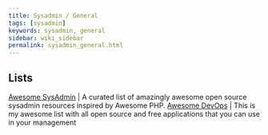 ```yaml
---
title: Sysadmin / General
tags: [sysadmin]
keywords: sysadmin, general
sidebar: wiki_sidebar
permalink: sysadmin_general.html
---
```


## Lists

[Awesome SysAdmin](https://github.com/kahun/awesome-sysadmin) | A curated list of amazingly awesome open source sysadmin resources inspired by Awesome PHP.
[Awesome DevOps](https://github.com/joubertredrat/awesome-devops) | This is my awesome list with all open source and free applications that you can use in your management
